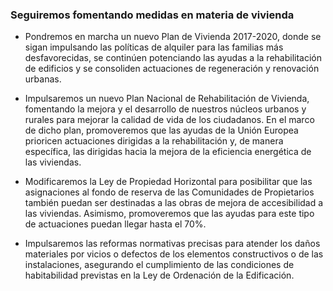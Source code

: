 ### Seguiremos fomentando medidas en materia de vivienda

- Pondremos en marcha un nuevo Plan de Vivienda 2017-2020, donde se sigan impulsando las políticas
de alquiler para las familias más desfavorecidas, se continúen potenciando las ayudas a la rehabilitación
de edificios y se consoliden actuaciones de regeneración y renovación urbanas.

- Impulsaremos un nuevo Plan Nacional de Rehabilitación de Vivienda, fomentando la mejora y el desarrollo
de nuestros núcleos urbanos y rurales para mejorar la calidad de vida de los ciudadanos. En el
marco de dicho plan, promoveremos que las ayudas de la Unión Europea prioricen actuaciones dirigidas
a la rehabilitación y, de manera específica, las dirigidas hacia la mejora de la eficiencia energética
de las viviendas.

- Modificaremos la Ley de Propiedad Horizontal para posibilitar que las asignaciones al fondo de reserva
de las Comunidades de Propietarios también puedan ser destinadas a las obras de mejora de accesibilidad
a las viviendas. Asimismo, promoveremos que las ayudas para este tipo de actuaciones puedan
llegar hasta el 70%.

- Impulsaremos las reformas normativas precisas para atender los daños materiales por vicios o defectos
de los elementos constructivos o de las instalaciones, asegurando el cumplimiento de las condiciones
de habitabilidad previstas en la Ley de Ordenación de la Edificación.
